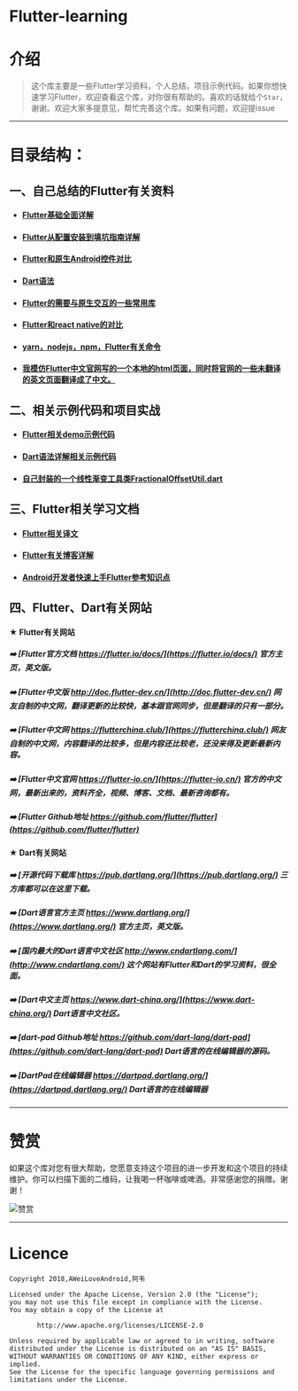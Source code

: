 # Flutter-learning

# 介绍

> 这个库主要是一些Flutter学习资料，个人总结，项目示例代码。如果你想快速学习Flutter，欢迎查看这个库，对你很有帮助的。喜欢的话就给个`Star`，谢谢。欢迎大家多提意见，帮忙完善这个库。如果有问题，欢迎提issue

----

# 目录结构：

## 一、自己总结的Flutter有关资料

* #### [Flutter基础全面详解](https://www.jianshu.com/p/2c9867e737a1)
* #### [Flutter从配置安装到填坑指南详解](https://github.com/AweiLoveAndroid/Flutter-learning/blob/master/readme/Flutter%E4%BB%8E%E9%85%8D%E7%BD%AE%E5%AE%89%E8%A3%85%E5%88%B0%E5%A1%AB%E5%9D%91%E6%8C%87%E5%8D%97%E8%AF%A6%E8%A7%A3.md)
* #### [Flutter和原生Android控件对比](https://github.com/AweiLoveAndroid/Flutter-learning/blob/master/readme/Flutter%E5%92%8C%E5%8E%9F%E7%94%9FAndroid%E6%8E%A7%E4%BB%B6%E5%AF%B9%E6%AF%94.md)
* #### [Dart语法](https://github.com/AweiLoveAndroid/Flutter-learning/blob/master/readme/Dart%E8%AF%AD%E6%B3%95.md)
* #### [Flutter的需要与原生交互的一些常用库](https://github.com/AweiLoveAndroid/Flutter-learning/blob/master/readme/Flutter%E7%9A%84%E9%9C%80%E8%A6%81%E4%B8%8E%E5%8E%9F%E7%94%9F%E4%BA%A4%E4%BA%92%E7%9A%84%E4%B8%80%E4%BA%9B%E5%B8%B8%E7%94%A8%E5%BA%93.md)
* #### [Flutter和react native的对比](https://github.com/AweiLoveAndroid/Flutter-learning/blob/master/readme/Flutter%E5%92%8Creact%20native%E7%9A%84%E5%AF%B9%E6%AF%94.md)
* #### [yarn，nodejs，npm，Flutter有关命令](https://github.com/AweiLoveAndroid/Flutter-learning/blob/master/readme/yarn%EF%BC%8Cnodejs%EF%BC%8Cnpm%EF%BC%8CFlutter%E6%9C%89%E5%85%B3%E5%91%BD%E4%BB%A4.md)
* #### [我模仿Flutter中文官网写的一个本地的html页面，同时将官网的一些**未翻译的英文**页面**翻译**成了中文。](https://github.com/AweiLoveAndroid/FlutterWebsiteCN_Mine)

## 二、相关示例代码和项目实战

* #### [Flutter相关demo示例代码](https://github.com/AweiLoveAndroid/Flutter-learning/tree/master/projects/flutter-demo/lib)


* #### [Dart语法详解相关示例代码](https://github.com/AweiLoveAndroid/Flutter-learning/tree/master/projects/dart_demo/test)

* #### [自己封装的一个线性渐变工具类FractionalOffsetUtil.dart](https://github.com/AweiLoveAndroid/Flutter-learning/blob/master/projects/flutter-demo/util/FractionalOffsetUtil.dart)

## 三、Flutter相关学习文档

* #### [Flutter相关译文](https://github.com/AweiLoveAndroid/Flutter-learning/blob/master/flutter-learning-doc-resources/Flutter%E7%9B%B8%E5%85%B3%E8%AF%91%E6%96%87.md)

* #### [Flutter有关博客详解](https://github.com/AweiLoveAndroid/Flutter-learning/blob/master/flutter-learning-doc-resources/Flutter%E6%9C%89%E5%85%B3%E5%8D%9A%E5%AE%A2%E8%AE%B2%E8%A7%A3.md)

* #### [Android开发者快速上手Flutter参考知识点](https://github.com/AweiLoveAndroid/Flutter-learning/blob/master/flutter-learning-doc-resources/%E5%AE%98%E6%96%B9%E6%96%87%E6%A1%A3%E8%AF%91%E6%96%87/Android%E5%BC%80%E5%8F%91%E8%80%85%E5%8F%82%E8%80%83.md)

## 四、Flutter、Dart有关网站

#### ★ Flutter有关网站

##### :arrow_right: [Flutter官方文档 https://flutter.io/docs/](https://flutter.io/docs/)   官方主页，英文版。

##### :arrow_right: [Flutter中文版 http://doc.flutter-dev.cn/](http://doc.flutter-dev.cn/)  网友自制的中文网，翻译更新的比较快，基本跟官网同步，但是翻译的只有一部分。

##### :arrow_right: [Flutter中文网 https://flutterchina.club/](https://flutterchina.club/)  网友自制的中文网，内容翻译的比较多，但是内容还比较老，还没来得及更新最新内容。

##### :arrow_right: [Flutter中文官网  https://flutter-io.cn/](https://flutter-io.cn/)  官方的中文网，最新出来的，资料齐全，视频、博客、文档、最新咨询都有。

##### :arrow_right: [Flutter Github地址 https://github.com/flutter/flutter](https://github.com/flutter/flutter)

#### ★ Dart有关网站

##### :arrow_right: [开源代码下载库 https://pub.dartlang.org/](https://pub.dartlang.org/)    三方库都可以在这里下载。

##### :arrow_right: [Dart语言官方主页 https://www.dartlang.org/](https://www.dartlang.org/)  官方主页，英文版。

##### :arrow_right: [国内最大的Dart语言中文社区   http://www.cndartlang.com/](http://www.cndartlang.com/)   这个网站有Flutter和Dart的学习资料，很全面。

##### :arrow_right: [Dart中文主页 https://www.dart-china.org/](https://www.dart-china.org/)    Dart语言中文社区。  

##### :arrow_right: [dart-pad Github地址 https://github.com/dart-lang/dart-pad](https://github.com/dart-lang/dart-pad)    Dart语言的在线编辑器的源码。

##### :arrow_right: [DartPad在线编辑器 https://dartpad.dartlang.org/](https://dartpad.dartlang.org/)    Dart语言的在线编辑器

----

# 赞赏

如果这个库对您有很大帮助，您愿意支持这个项目的进一步开发和这个项目的持续维护。你可以扫描下面的二维码，让我喝一杯咖啡或啤酒。非常感谢您的捐赠。谢谢！

![赞赏](https://github.com/AweiLoveAndroid/Flutter-learning/blob/master/pics/donation.png?raw=true)


----

# Licence

```
Copyright 2018,AWeiLoveAndroid,阿韦

Licensed under the Apache License, Version 2.0 (the "License");
you may not use this file except in compliance with the License.
You may obtain a copy of the License at

       http://www.apache.org/licenses/LICENSE-2.0

Unless required by applicable law or agreed to in writing, software
distributed under the License is distributed on an "AS IS" BASIS,
WITHOUT WARRANTIES OR CONDITIONS OF ANY KIND, either express or implied.
See the License for the specific language governing permissions and
limitations under the License.
```
